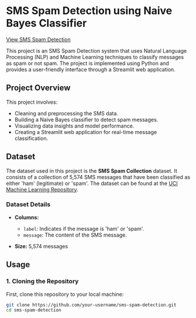 # SMS Spam Detection using Naive Bayes Classifier
[View SMS Spam Detection](https://smsemailspamclassifier-92d9wf4ns5ufhqflappjxvr.streamlit.app/)

This project is an SMS Spam Detection system that uses Natural Language Processing (NLP) and Machine Learning techniques to classify messages as spam or not spam. The project is implemented using Python and provides a user-friendly interface through a Streamlit web application.

## Project Overview

This project involves:

- Cleaning and preprocessing the SMS data.
- Building a Naive Bayes classifier to detect spam messages.
- Visualizing data insights and model performance.
- Creating a Streamlit web application for real-time message classification.

## Dataset

The dataset used in this project is the **SMS Spam Collection** dataset. It consists of a collection of 5,574 SMS messages that have been classified as either 'ham' (legitimate) or 'spam'. The dataset can be found at the [UCI Machine Learning Repository](https://archive.ics.uci.edu/ml/datasets/SMS+Spam+Collection).

### Dataset Details

- **Columns:**
  - `label`: Indicates if the message is 'ham' or 'spam'.
  - `message`: The content of the SMS message.

- **Size:** 5,574 messages

## Usage

### 1. Cloning the Repository

First, clone this repository to your local machine:

```bash
git clone https://github.com/your-username/sms-spam-detection.git
cd sms-spam-detection
